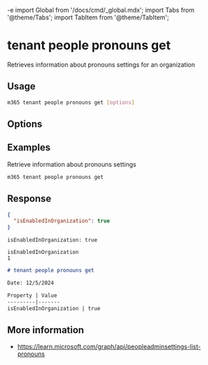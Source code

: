 -e <!-- DISCLAIMER: All secrets, passwords, and sensitive values in this document are examples only and not real credentials. -->
import Global from '/docs/cmd/_global.mdx';
import Tabs from '@theme/Tabs';
import TabItem from '@theme/TabItem';

# tenant people pronouns get

Retrieves information about pronouns settings for an organization

## Usage

```sh
m365 tenant people pronouns get [options]
```

## Options

<Global />

## Examples

Retrieve information about pronouns settings

```sh
m365 tenant people pronouns get
```

## Response

<Tabs>
  <TabItem value="JSON">

  ```json
  {
    "isEnabledInOrganization": true
  }
  ```

  </TabItem>
  <TabItem value="Text">

  ```text
  isEnabledInOrganization: true
  ```

  </TabItem>
  <TabItem value="CSV">

  ```csv
  isEnabledInOrganization
  1
  ```

  </TabItem>
  <TabItem value="Markdown">

  ```md
  # tenant people pronouns get

  Date: 12/5/2024

  Property | Value
  ---------|-------
  isEnabledInOrganization | true
  ```

  </TabItem>
</Tabs>

## More information

- https://learn.microsoft.com/graph/api/peopleadminsettings-list-pronouns
